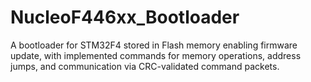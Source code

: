 # NucleoF446xx_Bootloader
A bootloader for STM32F4 stored in Flash memory enabling firmware update, with implemented commands for memory operations, address jumps, and communication via CRC-validated command packets.
